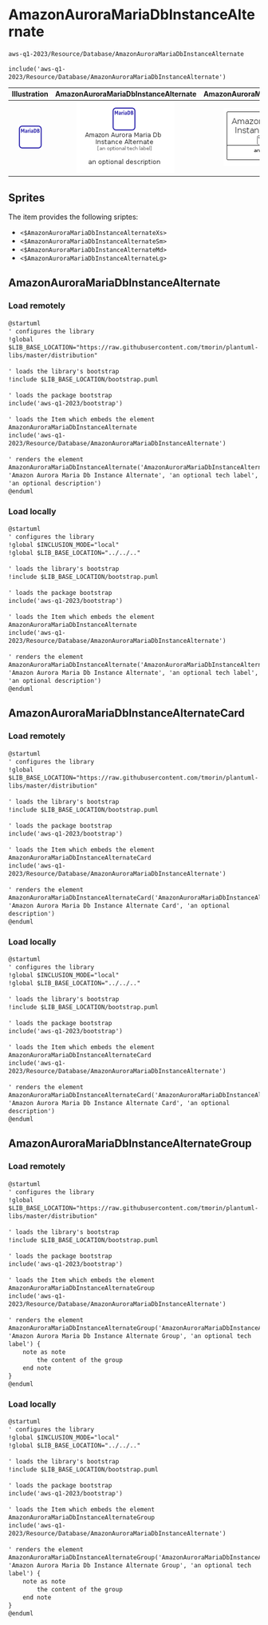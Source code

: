 # AmazonAuroraMariaDbInstanceAlternate


```text
aws-q1-2023/Resource/Database/AmazonAuroraMariaDbInstanceAlternate
```

```text
include('aws-q1-2023/Resource/Database/AmazonAuroraMariaDbInstanceAlternate')
```



| Illustration | AmazonAuroraMariaDbInstanceAlternate | AmazonAuroraMariaDbInstanceAlternateCard | AmazonAuroraMariaDbInstanceAlternateGroup |
| :---: | :---: | :---: | :---: |
| ![illustration for Illustration](../../../aws-q1-2023/Resource/Database/AmazonAuroraMariaDbInstanceAlternate.png) | ![illustration for AmazonAuroraMariaDbInstanceAlternate](../../../aws-q1-2023/Resource/Database/AmazonAuroraMariaDbInstanceAlternate.Local.png) | ![illustration for AmazonAuroraMariaDbInstanceAlternateCard](../../../aws-q1-2023/Resource/Database/AmazonAuroraMariaDbInstanceAlternateCard.Local.png) | ![illustration for AmazonAuroraMariaDbInstanceAlternateGroup](../../../aws-q1-2023/Resource/Database/AmazonAuroraMariaDbInstanceAlternateGroup.Local.png) |



## Sprites
The item provides the following sriptes:

- `<$AmazonAuroraMariaDbInstanceAlternateXs>`
- `<$AmazonAuroraMariaDbInstanceAlternateSm>`
- `<$AmazonAuroraMariaDbInstanceAlternateMd>`
- `<$AmazonAuroraMariaDbInstanceAlternateLg>`





## AmazonAuroraMariaDbInstanceAlternate

### Load remotely
```plantuml
@startuml
' configures the library
!global $LIB_BASE_LOCATION="https://raw.githubusercontent.com/tmorin/plantuml-libs/master/distribution"

' loads the library's bootstrap
!include $LIB_BASE_LOCATION/bootstrap.puml

' loads the package bootstrap
include('aws-q1-2023/bootstrap')

' loads the Item which embeds the element AmazonAuroraMariaDbInstanceAlternate
include('aws-q1-2023/Resource/Database/AmazonAuroraMariaDbInstanceAlternate')

' renders the element
AmazonAuroraMariaDbInstanceAlternate('AmazonAuroraMariaDbInstanceAlternate', 'Amazon Aurora Maria Db Instance Alternate', 'an optional tech label', 'an optional description')
@enduml
```

### Load locally
```plantuml
@startuml
' configures the library
!global $INCLUSION_MODE="local"
!global $LIB_BASE_LOCATION="../../.."

' loads the library's bootstrap
!include $LIB_BASE_LOCATION/bootstrap.puml

' loads the package bootstrap
include('aws-q1-2023/bootstrap')

' loads the Item which embeds the element AmazonAuroraMariaDbInstanceAlternate
include('aws-q1-2023/Resource/Database/AmazonAuroraMariaDbInstanceAlternate')

' renders the element
AmazonAuroraMariaDbInstanceAlternate('AmazonAuroraMariaDbInstanceAlternate', 'Amazon Aurora Maria Db Instance Alternate', 'an optional tech label', 'an optional description')
@enduml
```

## AmazonAuroraMariaDbInstanceAlternateCard

### Load remotely
```plantuml
@startuml
' configures the library
!global $LIB_BASE_LOCATION="https://raw.githubusercontent.com/tmorin/plantuml-libs/master/distribution"

' loads the library's bootstrap
!include $LIB_BASE_LOCATION/bootstrap.puml

' loads the package bootstrap
include('aws-q1-2023/bootstrap')

' loads the Item which embeds the element AmazonAuroraMariaDbInstanceAlternateCard
include('aws-q1-2023/Resource/Database/AmazonAuroraMariaDbInstanceAlternate')

' renders the element
AmazonAuroraMariaDbInstanceAlternateCard('AmazonAuroraMariaDbInstanceAlternateCard', 'Amazon Aurora Maria Db Instance Alternate Card', 'an optional description')
@enduml
```

### Load locally
```plantuml
@startuml
' configures the library
!global $INCLUSION_MODE="local"
!global $LIB_BASE_LOCATION="../../.."

' loads the library's bootstrap
!include $LIB_BASE_LOCATION/bootstrap.puml

' loads the package bootstrap
include('aws-q1-2023/bootstrap')

' loads the Item which embeds the element AmazonAuroraMariaDbInstanceAlternateCard
include('aws-q1-2023/Resource/Database/AmazonAuroraMariaDbInstanceAlternate')

' renders the element
AmazonAuroraMariaDbInstanceAlternateCard('AmazonAuroraMariaDbInstanceAlternateCard', 'Amazon Aurora Maria Db Instance Alternate Card', 'an optional description')
@enduml
```

## AmazonAuroraMariaDbInstanceAlternateGroup

### Load remotely
```plantuml
@startuml
' configures the library
!global $LIB_BASE_LOCATION="https://raw.githubusercontent.com/tmorin/plantuml-libs/master/distribution"

' loads the library's bootstrap
!include $LIB_BASE_LOCATION/bootstrap.puml

' loads the package bootstrap
include('aws-q1-2023/bootstrap')

' loads the Item which embeds the element AmazonAuroraMariaDbInstanceAlternateGroup
include('aws-q1-2023/Resource/Database/AmazonAuroraMariaDbInstanceAlternate')

' renders the element
AmazonAuroraMariaDbInstanceAlternateGroup('AmazonAuroraMariaDbInstanceAlternateGroup', 'Amazon Aurora Maria Db Instance Alternate Group', 'an optional tech label') {
    note as note
        the content of the group
    end note
}
@enduml
```

### Load locally
```plantuml
@startuml
' configures the library
!global $INCLUSION_MODE="local"
!global $LIB_BASE_LOCATION="../../.."

' loads the library's bootstrap
!include $LIB_BASE_LOCATION/bootstrap.puml

' loads the package bootstrap
include('aws-q1-2023/bootstrap')

' loads the Item which embeds the element AmazonAuroraMariaDbInstanceAlternateGroup
include('aws-q1-2023/Resource/Database/AmazonAuroraMariaDbInstanceAlternate')

' renders the element
AmazonAuroraMariaDbInstanceAlternateGroup('AmazonAuroraMariaDbInstanceAlternateGroup', 'Amazon Aurora Maria Db Instance Alternate Group', 'an optional tech label') {
    note as note
        the content of the group
    end note
}
@enduml
```

